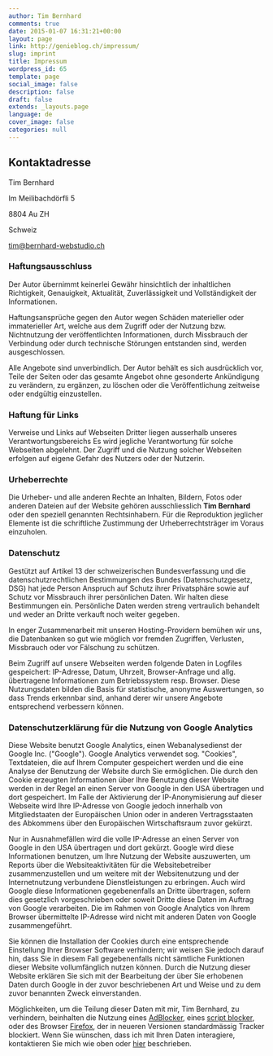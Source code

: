 ```yaml
---
author: Tim Bernhard
comments: true
date: 2015-01-07 16:31:21+00:00
layout: page
link: http://genieblog.ch/impressum/
slug: imprint
title: Impressum
wordpress_id: 65
template: page
social_image: false
description: false
draft: false
extends: _layouts.page
language: de
cover_image: false
categories: null
---
```


## Kontaktadresse

Tim Bernhard

Im Meilibachdörfli 5

8804 Au ZH

Schweiz

[tim@bernhard-webstudio.ch](mailto:tim@bernhard-webstudio.ch)

### Haftungsausschluss

Der Autor übernimmt keinerlei Gewähr hinsichtlich der  inhaltlichen Richtigkeit, Genauigkeit, Aktualität, Zuverlässigkeit und  Vollständigkeit der Informationen.

Haftungsansprüche gegen den Autor wegen Schäden materieller  oder immaterieller Art, welche aus dem Zugriff oder der Nutzung bzw.  Nichtnutzung der veröffentlichten Informationen, durch Missbrauch der  Verbindung oder durch technische Störungen entstanden sind, werden  ausgeschlossen.

Alle  Angebote sind unverbindlich.
Der Autor behält es sich ausdrücklich vor, Teile  der Seiten oder das gesamte Angebot ohne gesonderte Ankündigung zu verändern,  zu ergänzen, zu löschen oder die Veröffentlichung zeitweise oder endgültig  einzustellen.

### Haftung für Links

Verweise und Links auf Webseiten  Dritter liegen ausserhalb unseres Verantwortungsbereichs Es wird jegliche Verantwortung für solche Webseiten  abgelehnt.  Der Zugriff und die Nutzung solcher Webseiten erfolgen  auf eigene Gefahr des Nutzers oder der Nutzerin. 

### Urheberrechte

Die Urheber- und alle anderen Rechte an Inhalten, Bildern, Fotos oder anderen Dateien auf der Website gehören ausschliesslich **Tim Bernhard** oder den speziell genannten  Rechtsinhabern.
Für die Reproduktion jeglicher Elemente ist die schriftliche Zustimmung der Urheberrechtsträger im Voraus einzuholen.

### Datenschutz

Gestützt auf Artikel 13 der schweizerischen Bundesverfassung  und die datenschutzrechtlichen Bestimmungen des Bundes (Datenschutzgesetz, DSG)  hat jede Person Anspruch auf Schutz ihrer Privatsphäre sowie auf Schutz vor  Missbrauch ihrer persönlichen Daten.
Wir halten diese Bestimmungen ein.  Persönliche Daten werden streng vertraulich behandelt und weder an Dritte  verkauft noch weiter gegeben.

In enger Zusammenarbeit mit unseren Hosting-Providern  bemühen wir uns, die Datenbanken so gut wie möglich vor fremden Zugriffen, Verlusten,  Missbrauch oder vor Fälschung zu schützen.

Beim Zugriff auf unsere Webseiten werden folgende Daten in  Logfiles gespeichert: IP-Adresse, Datum, Uhrzeit, Browser-Anfrage und allg.  übertragene Informationen zum Betriebssystem resp.
Browser.
Diese Nutzungsdaten  bilden die Basis für statistische, anonyme Auswertungen, so dass Trends  erkennbar sind, anhand derer wir unsere Angebote entsprechend verbessern  können. 

### Datenschutzerklärung für die Nutzung von Google Analytics

Diese Website benutzt Google Analytics, einen Webanalysedienst der  Google Inc. ("Google"). Google Analytics verwendet sog.  "Cookies", Textdateien, die auf Ihrem Computer gespeichert werden und  die eine Analyse der Benutzung der Website durch Sie ermöglichen.
Die durch den  Cookie erzeugten Informationen über Ihre Benutzung dieser Website werden in der  Regel an einen Server von Google in den USA übertragen und dort gespeichert.
Im  Falle der Aktivierung der IP-Anonymisierung auf dieser Webseite wird Ihre  IP-Adresse von Google jedoch innerhalb von Mitgliedstaaten der Europäischen  Union oder in anderen Vertragsstaaten des Abkommens über den Europäischen Wirtschaftsraum  zuvor gekürzt. 

Nur in Ausnahmefällen wird die volle IP-Adresse an einen Server von  Google in den USA übertragen und dort gekürzt.
Google wird diese  Informationen benutzen, um Ihre Nutzung der Website auszuwerten, um Reports  über die Websiteaktivitäten für die Websitebetreiber zusammenzustellen und um  weitere mit der Websitenutzung und der Internetnutzung verbundene  Dienstleistungen zu erbringen.
Auch wird Google diese Informationen gegebenenfalls an Dritte übertragen, sofern dies gesetzlich vorgeschrieben oder  soweit Dritte diese Daten im Auftrag von Google verarbeiten.
Die im  Rahmen von Google Analytics von Ihrem Browser übermittelte IP-Adresse wird  nicht mit anderen Daten von Google zusammengeführt. 

Sie können die Installation der Cookies durch eine  entsprechende Einstellung Ihrer Browser Software verhindern; wir weisen Sie jedoch darauf hin, dass Sie in diesem Fall gegebenenfalls nicht sämtliche  Funktionen dieser Website vollumfänglich nutzen können.
Durch  die Nutzung dieser Website erklären Sie sich mit der Bearbeitung der über Sie  erhobenen Daten durch Google in der zuvor beschriebenen Art und Weise und zu  dem zuvor benannten Zweck einverstanden.

Möglichkeiten, um die Teilung dieser Daten mit mir, Tim Bernhard, zu verhindern,
beinhalten die Nutzung eines [AdBlocker](https://github.com/gorhill/uBlock#ublock-origin), 
eines  [script blocker](https://github.com/hackademix/noscript), 
oder des Browser [Firefox](https://www.mozilla.org/de/firefox/new/), 
der in neueren Versionen standardmässig Tracker blockiert.
Wenn Sie wünschen, dass ich mit Ihren Daten interagiere, 
kontaktieren Sie mich wie oben oder [hier](../about) beschrieben.
